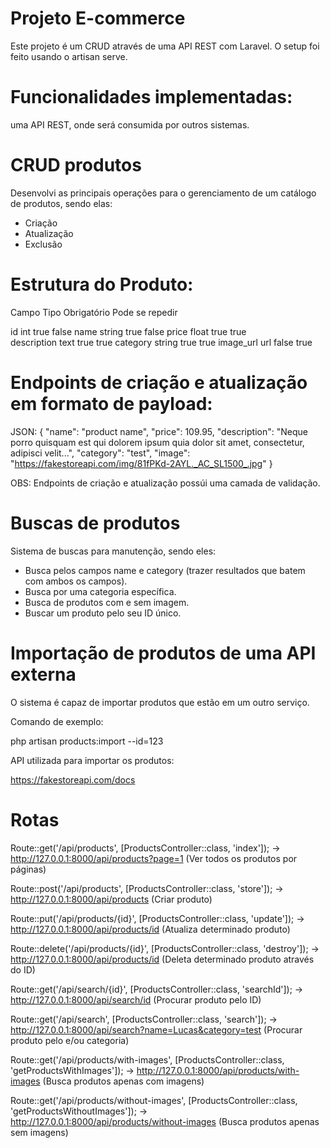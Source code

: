 # Projeto E-commerce
Este projeto é um CRUD através de uma API REST com Laravel.
O setup foi feito usando o artisan serve.


# Funcionalidades implementadas:
uma API REST, onde será consumida por outros sistemas.


# CRUD produtos
Desenvolvi as principais operações para o gerenciamento de um catálogo de produtos, sendo elas:

* Criação
* Atualização
* Exclusão


# Estrutura do Produto:
Campo           Tipo        Obrigatório        Pode se repedir

id              int          true              false
name            string       true              false
price           float        true              true   
description     text         true              true
category        string       true              true
image_url       url          false             true


# Endpoints de criação e atualização em formato de payload:

JSON:
{
    "name": "product name",
    "price": 109.95,
    "description": "Neque porro quisquam est qui dolorem ipsum quia dolor sit amet, consectetur, adipisci velit...",
    "category": "test",
    "image": "<https://fakestoreapi.com/img/81fPKd-2AYL._AC_SL1500_.jpg>"
}

OBS: Endpoints de criação e atualização possúi uma camada de validação.


# Buscas de produtos

Sistema de buscas para manutenção, sendo eles:

* Busca pelos campos name e category (trazer resultados que batem com ambos os campos).
* Busca por uma categoria específica.
* Busca de produtos com e sem imagem.
* Buscar um produto pelo seu ID único.


# Importação de produtos de uma API externa

O sistema é capaz de importar produtos que estão em um outro serviço.

Comando de exemplo:

php artisan products:import --id=123

API utilizada para importar os produtos:

https://fakestoreapi.com/docs


# Rotas

Route::get('/api/products', [ProductsController::class, 'index']);
-> http://127.0.0.1:8000/api/products?page=1 (Ver todos os produtos por páginas)

Route::post('/api/products', [ProductsController::class, 'store']);
-> http://127.0.0.1:8000/api/products (Criar produto)

Route::put('/api/products/{id}', [ProductsController::class, 'update']);
-> http://127.0.0.1:8000/api/products/id (Atualiza determinado produto)

Route::delete('/api/products/{id}', [ProductsController::class, 'destroy']);
-> http://127.0.0.1:8000/api/products/id (Deleta determinado produto através do ID)

Route::get('/api/search/{id}', [ProductsController::class, 'searchId']);
-> http://127.0.0.1:8000/api/search/id (Procurar produto pelo ID)

Route::get('/api/search', [ProductsController::class, 'search']);
 -> http://127.0.0.1:8000/api/search?name=Lucas&category=test (Procurar produto pelo e/ou categoria)

 Route::get('/api/products/with-images', [ProductsController::class, 'getProductsWithImages']);
 -> http://127.0.0.1:8000/api/products/with-images (Busca produtos apenas com imagens)

 Route::get('/api/products/without-images', [ProductsController::class, 'getProductsWithoutImages']);
 -> http://127.0.0.1:8000/api/products/without-images (Busca produtos apenas sem imagens)



